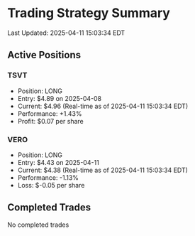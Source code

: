 # Trading Strategy Summary

Last Updated: 2025-04-11 15:03:34 EDT

## Active Positions

### TSVT
- Position: LONG
- Entry: $4.89 on 2025-04-08
- Current: $4.96 (Real-time as of 2025-04-11 15:03:34 EDT)
- Performance: +1.43%
- Profit: $0.07 per share

### VERO
- Position: LONG
- Entry: $4.43 on 2025-04-11
- Current: $4.38 (Real-time as of 2025-04-11 15:03:34 EDT)
- Performance: -1.13%
- Loss: $-0.05 per share

## Completed Trades

No completed trades